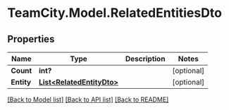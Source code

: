 # TeamCity.Model.RelatedEntitiesDto
## Properties

Name | Type | Description | Notes
------------ | ------------- | ------------- | -------------
**Count** | **int?** |  | [optional] 
**Entity** | [**List&lt;RelatedEntityDto&gt;**](RelatedEntityDto.md) |  | [optional] 

[[Back to Model list]](../README.md#documentation-for-models) [[Back to API list]](../README.md#documentation-for-api-endpoints) [[Back to README]](../README.md)

